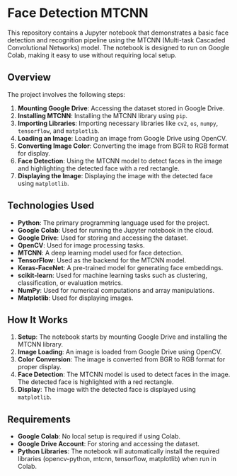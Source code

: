 # Face Detection MTCNN

This repository contains a Jupyter notebook that demonstrates a basic face detection and recognition pipeline using the MTCNN (Multi-task Cascaded Convolutional Networks) model. The notebook is designed to run on Google Colab, making it easy to use without requiring local setup.

## Overview

The project involves the following steps:

1. **Mounting Google Drive**: Accessing the dataset stored in Google Drive.
2. **Installing MTCNN**: Installing the MTCNN library using `pip`.
3. **Importing Libraries**: Importing necessary libraries like `cv2`, `os`, `numpy`, `tensorflow`, and `matplotlib`.
4. **Loading an Image**: Loading an image from Google Drive using OpenCV.
5. **Converting Image Color**: Converting the image from BGR to RGB format for display.
6. **Face Detection**: Using the MTCNN model to detect faces in the image and highlighting the detected face with a red rectangle.
7. **Displaying the Image**: Displaying the image with the detected face using `matplotlib`.

## Technologies Used

- **Python**: The primary programming language used for the project.
- **Google Colab**: Used for running the Jupyter notebook in the cloud.
- **Google Drive**: Used for storing and accessing the dataset.
- **OpenCV**: Used for image processing tasks.
- **MTCNN**: A deep learning model used for face detection.
- **TensorFlow**: Used as the backend for the MTCNN model.
- **Keras-FaceNet**: A pre-trained model for generating face embeddings.
- **scikit-learn**: Used for machine learning tasks such as clustering, classification, or evaluation metrics.
- **NumPy**: Used for numerical computations and array manipulations.
- **Matplotlib**: Used for displaying images.

## How It Works

1. **Setup**: The notebook starts by mounting Google Drive and installing the MTCNN library.
2. **Image Loading**: An image is loaded from Google Drive using OpenCV.
3. **Color Conversion**: The image is converted from BGR to RGB format for proper display.
4. **Face Detection**: The MTCNN model is used to detect faces in the image. The detected face is highlighted with a red rectangle.
5. **Display**: The image with the detected face is displayed using `matplotlib`.

## Requirements

- **Google Colab**: No local setup is required if using Colab.
- **Google Drive Account**: For storing and accessing the dataset.
- **Python Libraries**: The notebook will automatically install the required libraries (opencv-python, mtcnn, tensorflow, matplotlib) when run in Colab.
